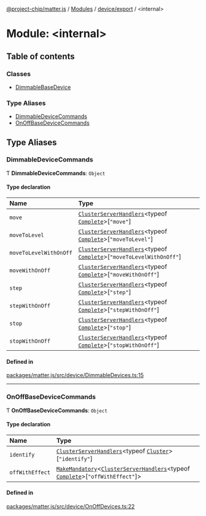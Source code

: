 [@project-chip/matter.js](../README.md) / [Modules](../modules.md) / [device/export](device_export.md) / \<internal\>

# Module: \<internal\>

## Table of contents

### Classes

- [DimmableBaseDevice](../classes/device_export._internal_.DimmableBaseDevice.md)

### Type Aliases

- [DimmableDeviceCommands](device_export._internal_.md#dimmabledevicecommands)
- [OnOffBaseDeviceCommands](device_export._internal_.md#onoffbasedevicecommands)

## Type Aliases

### DimmableDeviceCommands

Ƭ **DimmableDeviceCommands**: `Object`

#### Type declaration

| Name | Type |
| :------ | :------ |
| `move` | [`ClusterServerHandlers`](cluster_export.md#clusterserverhandlers)\<typeof [`Complete`](cluster_export.LevelControl.md#complete)\>[``"move"``] |
| `moveToLevel` | [`ClusterServerHandlers`](cluster_export.md#clusterserverhandlers)\<typeof [`Complete`](cluster_export.LevelControl.md#complete)\>[``"moveToLevel"``] |
| `moveToLevelWithOnOff` | [`ClusterServerHandlers`](cluster_export.md#clusterserverhandlers)\<typeof [`Complete`](cluster_export.LevelControl.md#complete)\>[``"moveToLevelWithOnOff"``] |
| `moveWithOnOff` | [`ClusterServerHandlers`](cluster_export.md#clusterserverhandlers)\<typeof [`Complete`](cluster_export.LevelControl.md#complete)\>[``"moveWithOnOff"``] |
| `step` | [`ClusterServerHandlers`](cluster_export.md#clusterserverhandlers)\<typeof [`Complete`](cluster_export.LevelControl.md#complete)\>[``"step"``] |
| `stepWithOnOff` | [`ClusterServerHandlers`](cluster_export.md#clusterserverhandlers)\<typeof [`Complete`](cluster_export.LevelControl.md#complete)\>[``"stepWithOnOff"``] |
| `stop` | [`ClusterServerHandlers`](cluster_export.md#clusterserverhandlers)\<typeof [`Complete`](cluster_export.LevelControl.md#complete)\>[``"stop"``] |
| `stopWithOnOff` | [`ClusterServerHandlers`](cluster_export.md#clusterserverhandlers)\<typeof [`Complete`](cluster_export.LevelControl.md#complete)\>[``"stopWithOnOff"``] |

#### Defined in

[packages/matter.js/src/device/DimmableDevices.ts:15](https://github.com/project-chip/matter.js/blob/6d3b6a5d957d88a9231d6ecab4bb41f8133112be/packages/matter.js/src/device/DimmableDevices.ts#L15)

___

### OnOffBaseDeviceCommands

Ƭ **OnOffBaseDeviceCommands**: `Object`

#### Type declaration

| Name | Type |
| :------ | :------ |
| `identify` | [`ClusterServerHandlers`](cluster_export.md#clusterserverhandlers)\<typeof [`Cluster`](cluster_export.Identify.md#cluster)\>[``"identify"``] |
| `offWithEffect` | [`MakeMandatory`](util_export.md#makemandatory)\<[`ClusterServerHandlers`](cluster_export.md#clusterserverhandlers)\<typeof [`Complete`](cluster_export.OnOff.md#complete)\>[``"offWithEffect"``]\> |

#### Defined in

[packages/matter.js/src/device/OnOffDevices.ts:22](https://github.com/project-chip/matter.js/blob/6d3b6a5d957d88a9231d6ecab4bb41f8133112be/packages/matter.js/src/device/OnOffDevices.ts#L22)
